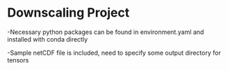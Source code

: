 # Downscaling Project

-Necessary python packages can be found in environment.yaml and installed with conda directly 

-Sample netCDF file is included, need to specify some output directory for tensors
